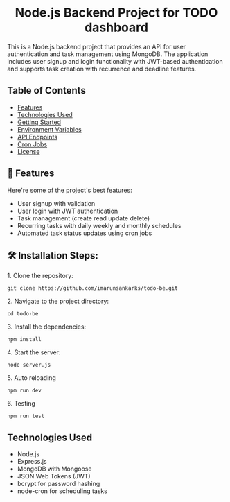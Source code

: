 <h1 align="center" id="title">Node.js Backend Project for TODO dashboard</h1>

<p id="description">This is a Node.js backend project that provides an API for user authentication and task management using MongoDB. The application includes user signup and login functionality with JWT-based authentication and supports task creation with recurrence and deadline features.</p>

## Table of Contents

- [Features](#features)
- [Technologies Used](#technologies-used)
- [Getting Started](#getting-started)
- [Environment Variables](#environment-variables)
- [API Endpoints](#api-endpoints)
- [Cron Jobs](#cron-jobs)
- [License](#license)
  
## <h2>🧐 Features</h2>

Here're some of the project's best features:

*   User signup with validation
*   User login with JWT authentication
*   Task management (create read update delete)
*   Recurring tasks with daily weekly and monthly schedules
*   Automated task status updates using cron jobs

<h2>🛠️ Installation Steps:</h2>

<p>1. Clone the repository:</p>

```
git clone https://github.com/imarunsankarks/todo-be.git
```

<p>2. Navigate to the project directory:</p>

```
cd todo-be
```

<p>3. Install the dependencies:</p>

```
npm install
```

<p>4. Start the server:</p>

```
node server.js
```

<p>5. Auto reloading</p>

```
npm run dev
```

<p>6. Testing</p>

```
npm run test
```

## Technologies Used

- Node.js
- Express.js
- MongoDB with Mongoose
- JSON Web Tokens (JWT)
- bcrypt for password hashing
- node-cron for scheduling tasks
